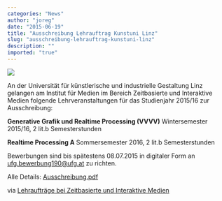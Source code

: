 ```yaml
---
categories: "News"
author: "joreg"
date: "2015-06-19"
title: "Ausschreibung Lehrauftrag Kunstuni Linz"
slug: "ausschreibung-lehrauftrag-kunstuni-linz"
description: ""
imported: "true"
---
```



![](logo_ufg.gif)

An der Universität für künstlerische und industrielle Gestaltung Linz gelangen am Institut für Medien im Bereich Zeitbasierte und Interaktive Medien folgende Lehrveranstaltungen für das Studienjahr 2015/16 zur Ausschreibung:
 
**Generative Grafik und Realtime Processing (VVVV)**
Wintersemester 2015/16, 2 lit.b Semesterstunden

**Realtime Processing A**
Sommersemester 2016, 2 lit.b Semesterstunden

Bewerbungen sind bis spätestens 08.07.2015 in digitaler Form an ufg.bewerbung190@ufg.at zu richten. 

Alle Details: [Ausschreibung.pdf](http://ufg.ac.at/fileadmin/media/news_gesamtuni/jobs/2015/0615_LA_Zeitbasierte_und_interaktive_Medien.pdf)

via [Lehraufträge bei Zeitbasierte und Interaktive Medien](http://ufg.ac.at/Jobs-Detail.2144+M5b8e508855b.0.html)